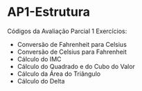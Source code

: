 # AP1-Estrutura
Códigos da Avaliação Parcial 1
Exercícios:
- Conversão de Fahrenheit para Celsius
- Conversão de Celsius para Fahrenheit
- Cálculo do IMC
- Cálculo do Quadrado e do Cubo do Valor
- Cálculo da Área do Triângulo
- Cálculo do Delta
